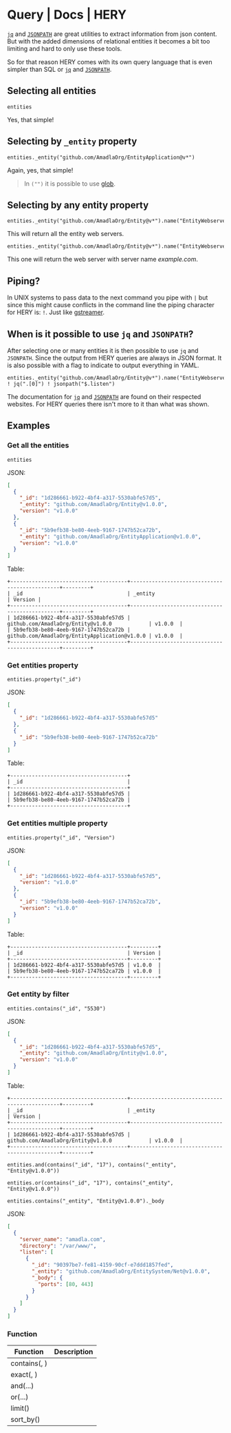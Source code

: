 # Query | Docs | HERY
[`jq`](https://jqlang.github.io/jq/) and [`JSONPATH`](https://jsonpath.com/) are great utilities to extract information from json content. But with the added
dimensions of relational entities it becomes a bit too limiting and hard to only use these tools.

So for that reason HERY comes with its own query language that is even simpler than SQL or [`jq`](https://jqlang.github.io/jq/) and [`JSONPATH`](https://jsonpath.com/).

## Selecting all entities
```heryquery
entities
```
Yes, that simple!

## Selecting by `_entity` property
```heryquery
entities._entity("github.com/AmadlaOrg/EntityApplication@v*")
```

Again, yes, that simple!

> In `("")` it is possible to use [glob](https://en.wikipedia.org/wiki/Glob_(programming)).

## Selecting by any entity property
```heryquery
entities._entity("github.com/AmadlaOrg/Entity@v*").name("EntityWebserver")
```
This will return all the entity web servers.

```heryquery
entities._entity("github.com/AmadlaOrg/Entity@v*").name("EntityWebserver").server_name("example.com")
```
This one will return the web server with server name *example.com*.

## Piping?
In UNIX systems to pass data to the next command you pipe with `|` but since this might cause conflicts in the command line
the piping character for HERY is: `!`. Just like [gstreamer](https://gstreamer.freedesktop.org/).

## When is it possible to use `jq` and `JSONPATH`?
After selecting one or many entities it is then possible to use `jq` and `JSONPATH`. Since the output from HERY queries
are always in JSON format. It is also possible with a flag to indicate to output everything in YAML.

```heryquery
entities._entity("github.com/AmadlaOrg/Entity@v*").name("EntityWebserver") ! jq(".[0]") ! jsonpath("$.listen")
```

The documentation for [`jq`](https://jqlang.github.io/jq/) and [`JSONPATH`](https://jsonpath.com/) are found on their
respected websites. For HERY queries there isn't more to it than what was shown.

## Examples
### Get all the entities
```eql
entities
```

JSON:
```json
[
  {
    "_id": "1d286661-b922-4bf4-a317-5530abfe57d5",
    "_entity": "github.com/AmadlaOrg/Entity@v1.0.0",
    "version": "v1.0.0"
  },
  {
    "_id": "5b9efb38-be80-4eeb-9167-1747b52ca72b",
    "_entity": "github.com/AmadlaOrg/EntityApplication@v1.0.0",
    "version": "v1.0.0"
  }
]
```

Table:
```
+--------------------------------------+-----------------------------------------------+---------+
| _id                                  | _entity                                       | Version |
+--------------------------------------+-----------------------------------------------+---------+
| 1d286661-b922-4bf4-a317-5530abfe57d5 | github.com/AmadlaOrg/Entity@v1.0.0            | v1.0.0  |
| 5b9efb38-be80-4eeb-9167-1747b52ca72b | github.com/AmadlaOrg/EntityApplication@v1.0.0 | v1.0.0  |
+--------------------------------------+-----------------------------------------------+---------+
```

### Get entities property
```eql
entities.property("_id")
```

JSON:
```json
[
  {
    "_id": "1d286661-b922-4bf4-a317-5530abfe57d5"
  },
  {
    "_id": "5b9efb38-be80-4eeb-9167-1747b52ca72b"
  }
]
```

Table:
```
+--------------------------------------+
| _id                                  |
+--------------------------------------+
| 1d286661-b922-4bf4-a317-5530abfe57d5 |
| 5b9efb38-be80-4eeb-9167-1747b52ca72b |
+--------------------------------------+
```

### Get entities multiple property
```eql
entities.property("_id", "Version")
```

JSON:
```json
[
  {
    "_id": "1d286661-b922-4bf4-a317-5530abfe57d5",
    "version": "v1.0.0"
  },
  {
    "_id": "5b9efb38-be80-4eeb-9167-1747b52ca72b",
    "version": "v1.0.0"
  }
]
```

Table:
```
+--------------------------------------+---------+
| _id                                  | Version |
+--------------------------------------+---------+
| 1d286661-b922-4bf4-a317-5530abfe57d5 | v1.0.0  |
| 5b9efb38-be80-4eeb-9167-1747b52ca72b | v1.0.0  |
+--------------------------------------+---------+
```

### Get entity by filter
```eql
entities.contains("_id", "5530")
```

JSON:
```json
[
  {
    "_id": "1d286661-b922-4bf4-a317-5530abfe57d5",
    "_entity": "github.com/AmadlaOrg/Entity@v1.0.0",
    "version": "v1.0.0"
  }
]
```

Table:
```
+--------------------------------------+-----------------------------------------------+---------+
| _id                                  | _entity                                       | Version |
+--------------------------------------+-----------------------------------------------+---------+
| 1d286661-b922-4bf4-a317-5530abfe57d5 | github.com/AmadlaOrg/Entity@v1.0.0            | v1.0.0  |
+--------------------------------------+-----------------------------------------------+---------+
```

```eql
entities.and(contains("_id", "17"), contains("_entity", "Entity@v1.0.0"))
```

```eql
entities.or(contains("_id", "17"), contains("_entity", "Entity@v1.0.0"))
```

```eql
entities.contains("_entity", "Entity@v1.0.0")._body
```

JSON:

```json
[
  {
    "server_name": "amadla.com",
    "directory": "/var/www/",
    "listen": [
      {
        "_id": "90397be7-fe81-4159-90cf-e7ddd1857fed",
        "_entity": "github.com/AmadlaOrg/EntitySystem/Net@v1.0.0",
        "_body": {
          "ports": [80, 443]
        }
      }
    ]
  }
]
```


### Function

| Function                                 | Description |
|------------------------------------------|-------------|
| contains(<property name>, <filter with>) |             |
| exact(<property name>, <filter with>)    |             |
| and(<functions>...)                      |             |
| or(<functions>...)                       |             |
| limit()                                  |             |
| sort_by()                                |             |
